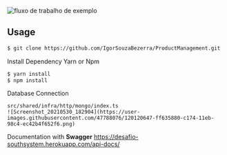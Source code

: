 ![fluxo de trabalho de exemplo](https://github.com/IgorSouzaBezerra/ProductManagement/actions/workflows/main.yml/badge.svg)

## Usage

```bash
$ git clone https://github.com/IgorSouzaBezerra/ProductManagement.git
```

Install Dependency Yarn or Npm
```bash
$ yarn install
$ npm install
```

Database Connection
```
src/shared/infra/http/mongo/index.ts
![Screenshot_20210530_182904](https://user-images.githubusercontent.com/47788076/120120647-ff635880-c174-11eb-98c4-ec42b4f652f6.png)
```



Documentation with **Swagger** https://desafio-southsystem.herokuapp.com/api-docs/
